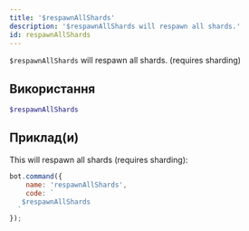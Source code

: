 ```yaml
---
title: '$respawnAllShards'
description: '$respawnAllShards will respawn all shards.'
id: respawnAllShards
---
```


`$respawnAllShards` will respawn all shards. (requires sharding)

## Використання

```php
$respawnAllShards
```

## Приклад(и)

This will respawn all shards (requires sharding):

```javascript
bot.command({
    name: 'respawnAllShards',
    code: `
   $respawnAllShards
  `
});
```